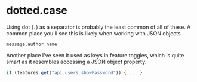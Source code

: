 # dotted.case

Using dot (`.`) as a separator is probably the least common of all of
these. A common place you'll see this is likely when working with JSON
objects.

```
message.author.name
```

Another place I've seen it used as keys in feature toggles, which is
quite smart as it resembles accessing a JSON object property.

```js
if (features.get("api.users.showPassword")) { ... }
```
